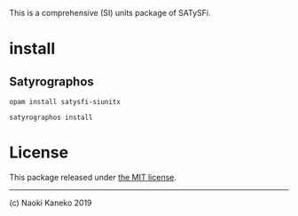 This is a comprehensive (SI) units package of SATySFi.


# install

## Satyrographos

```
opam install satysfi-siunitx

satyrographos install
```


# License

This package released under [the MIT license](https://github.com/puripuri2100/SATySFi-siunitx/blob/master/LICENSE).

---

(c) Naoki Kaneko 2019
